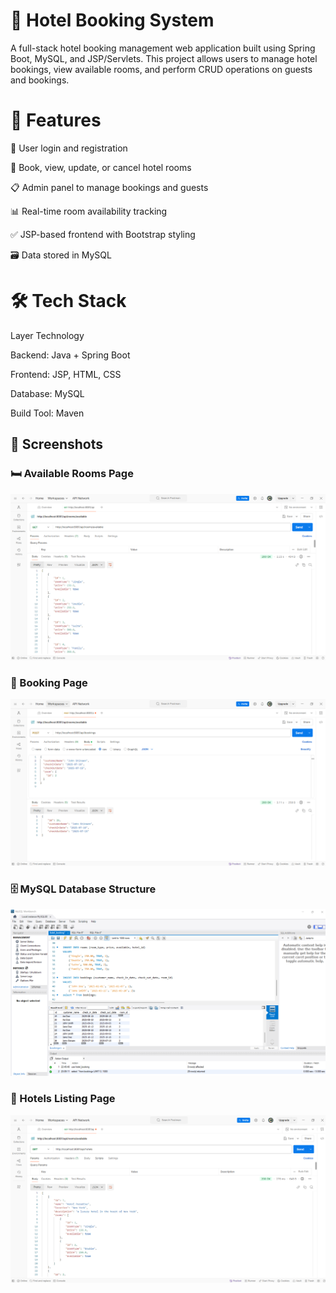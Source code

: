 # 🏨 Hotel Booking System
A full-stack hotel booking management web application built using Spring Boot, MySQL, and JSP/Servlets. This project allows users to manage hotel bookings, view available rooms, and perform CRUD operations on guests and bookings.

# 🚀 Features

🔐 User login and registration

🏨 Book, view, update, or cancel hotel rooms

📋 Admin panel to manage bookings and guests

📊 Real-time room availability tracking

✅ JSP-based frontend with Bootstrap styling

🗃️ Data stored in MySQL

# 🛠️ Tech Stack

Layer	Technology

Backend:	Java + Spring Boot

Frontend:	JSP, HTML, CSS

Database:	MySQL

Build Tool:	Maven


## 📸 Screenshots

### 🛏️ Available Rooms Page
![Available Rooms](screenshots/AvailableRooms.png)

### 📅 Booking Page
![Booking Page](screenshots/Booking.png)

### 🗄️ MySQL Database Structure
![Database](screenshots/Database.png)

### 🏨 Hotels Listing Page
![Hotels](screenshots/Hotels.png)

